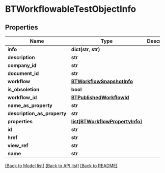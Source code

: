 # BTWorkflowableTestObjectInfo

## Properties
Name | Type | Description | Notes
------------ | ------------- | ------------- | -------------
**info** | **dict(str, str)** |  | [optional] 
**description** | **str** |  | [optional] 
**company_id** | **str** |  | [optional] 
**document_id** | **str** |  | [optional] 
**workflow** | [**BTWorkflowSnapshotInfo**](BTWorkflowSnapshotInfo.md) |  | [optional] 
**is_obsoletion** | **bool** |  | [optional] 
**workflow_id** | [**BTPublishedWorkflowId**](BTPublishedWorkflowId.md) |  | [optional] 
**name_as_property** | **str** |  | [optional] 
**description_as_property** | **str** |  | [optional] 
**properties** | [**list[BTWorkflowPropertyInfo]**](BTWorkflowPropertyInfo.md) |  | [optional] 
**id** | **str** |  | [optional] 
**href** | **str** |  | [optional] 
**view_ref** | **str** |  | [optional] 
**name** | **str** |  | [optional] 

[[Back to Model list]](../README.md#documentation-for-models) [[Back to API list]](../README.md#documentation-for-api-endpoints) [[Back to README]](../README.md)


